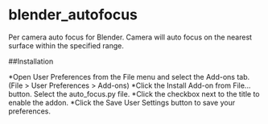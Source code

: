 # blender_autofocus
Per camera auto focus for Blender. Camera will auto focus on the nearest surface within the specified range.

##Installation

*Open User Preferences from the File menu and select the Add-ons tab. (File > User Preferences > Add-ons)
*Click the Install Add-on from File... button. Select the auto_focus.py file.
*Click the checkbox next to the title to enable the addon.
*Click the Save User Settings button to save your preferences.
